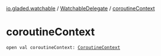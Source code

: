 [io.gladed.watchable](../index.md) / [WatchableDelegate](index.md) / [coroutineContext](./coroutine-context.md)

# coroutineContext

`open val coroutineContext: `[`CoroutineContext`](https://kotlinlang.org/api/latest/jvm/stdlib/kotlin.coroutines/-coroutine-context/index.html)